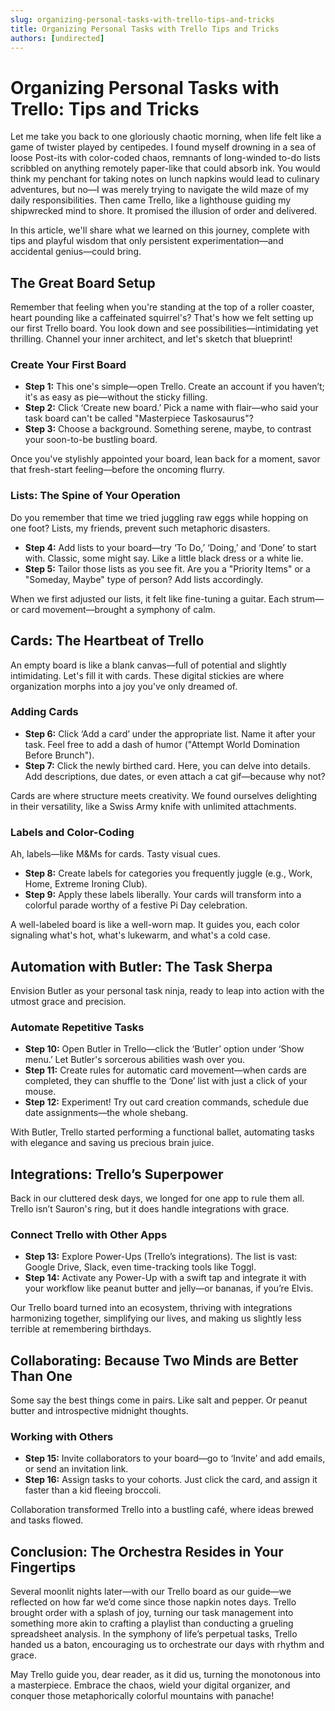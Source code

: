 ```yaml
---
slug: organizing-personal-tasks-with-trello-tips-and-tricks
title: Organizing Personal Tasks with Trello Tips and Tricks
authors: [undirected]
---
```



# Organizing Personal Tasks with Trello: Tips and Tricks

Let me take you back to one gloriously chaotic morning, when life felt like a game of twister played by centipedes. I found myself drowning in a sea of loose Post-its with color-coded chaos, remnants of long-winded to-do lists scribbled on anything remotely paper-like that could absorb ink. You would think my penchant for taking notes on lunch napkins would lead to culinary adventures, but no—I was merely trying to navigate the wild maze of my daily responsibilities. Then came Trello, like a lighthouse guiding my shipwrecked mind to shore. It promised the illusion of order and delivered. 

In this article, we'll share what we learned on this journey, complete with tips and playful wisdom that only persistent experimentation—and accidental genius—could bring.

## The Great Board Setup

Remember that feeling when you're standing at the top of a roller coaster, heart pounding like a caffeinated squirrel's? That's how we felt setting up our first Trello board. You look down and see possibilities—intimidating yet thrilling. Channel your inner architect, and let's sketch that blueprint!

### Create Your First Board

- **Step 1:** This one's simple—open Trello. Create an account if you haven’t; it's as easy as pie—without the sticky filling.
- **Step 2:** Click ‘Create new board.’ Pick a name with flair—who said your task board can't be called "Masterpiece Taskosaurus"?
- **Step 3:** Choose a background. Something serene, maybe, to contrast your soon-to-be bustling board.

Once you've stylishly appointed your board, lean back for a moment, savor that fresh-start feeling—before the oncoming flurry.

### Lists: The Spine of Your Operation

Do you remember that time we tried juggling raw eggs while hopping on one foot? Lists, my friends, prevent such metaphoric disasters.

- **Step 4:** Add lists to your board—try ‘To Do,’ ‘Doing,’ and ‘Done’ to start with. Classic, some might say. Like a little black dress or a white lie.
- **Step 5:** Tailor those lists as you see fit. Are you a "Priority Items" or a "Someday, Maybe" type of person? Add lists accordingly.

When we first adjusted our lists, it felt like fine-tuning a guitar. Each strum—or card movement—brought a symphony of calm.

## Cards: The Heartbeat of Trello

An empty board is like a blank canvas—full of potential and slightly intimidating. Let's fill it with cards. These digital stickies are where organization morphs into a joy you've only dreamed of.

### Adding Cards

- **Step 6:** Click ‘Add a card’ under the appropriate list. Name it after your task. Feel free to add a dash of humor ("Attempt World Domination Before Brunch").
- **Step 7:** Click the newly birthed card. Here, you can delve into details. Add descriptions, due dates, or even attach a cat gif—because why not?

Cards are where structure meets creativity. We found ourselves delighting in their versatility, like a Swiss Army knife with unlimited attachments.

### Labels and Color-Coding

Ah, labels—like M&Ms for cards. Tasty visual cues.

- **Step 8:** Create labels for categories you frequently juggle (e.g., Work, Home, Extreme Ironing Club).
- **Step 9:** Apply these labels liberally. Your cards will transform into a colorful parade worthy of a festive Pi Day celebration.

A well-labeled board is like a well-worn map. It guides you, each color signaling what's hot, what's lukewarm, and what's a cold case.

## Automation with Butler: The Task Sherpa

Envision Butler as your personal task ninja, ready to leap into action with the utmost grace and precision.

### Automate Repetitive Tasks

- **Step 10:** Open Butler in Trello—click the ‘Butler’ option under ‘Show menu.’ Let Butler's sorcerous abilities wash over you.
- **Step 11:** Create rules for automatic card movement—when cards are completed, they can shuffle to the ‘Done’ list with just a click of your mouse. 
- **Step 12:** Experiment! Try out card creation commands, schedule due date assignments—the whole shebang.

With Butler, Trello started performing a functional ballet, automating tasks with elegance and saving us precious brain juice.

## Integrations: Trello’s Superpower

Back in our cluttered desk days, we longed for one app to rule them all. Trello isn’t Sauron's ring, but it does handle integrations with grace.

### Connect Trello with Other Apps

- **Step 13:** Explore Power-Ups (Trello’s integrations). The list is vast: Google Drive, Slack, even time-tracking tools like Toggl.
- **Step 14:** Activate any Power-Up with a swift tap and integrate it with your workflow like peanut butter and jelly—or bananas, if you’re Elvis.

Our Trello board turned into an ecosystem, thriving with integrations harmonizing together, simplifying our lives, and making us slightly less terrible at remembering birthdays.

## Collaborating: Because Two Minds are Better Than One

Some say the best things come in pairs. Like salt and pepper. Or peanut butter and introspective midnight thoughts. 

### Working with Others

- **Step 15:** Invite collaborators to your board—go to ‘Invite’ and add emails, or send an invitation link.
- **Step 16:** Assign tasks to your cohorts. Just click the card, and assign it faster than a kid fleeing broccoli.

Collaboration transformed Trello into a bustling café, where ideas brewed and tasks flowed.

## Conclusion: The Orchestra Resides in Your Fingertips

Several moonlit nights later—with our Trello board as our guide—we reflected on how far we’d come since those napkin notes days. Trello brought order with a splash of joy, turning our task management into something more akin to crafting a playlist than conducting a grueling spreadsheet analysis. In the symphony of life’s perpetual tasks, Trello handed us a baton, encouraging us to orchestrate our days with rhythm and grace.

May Trello guide you, dear reader, as it did us, turning the monotonous into a masterpiece. Embrace the chaos, wield your digital organizer, and conquer those metaphorically colorful mountains with panache!